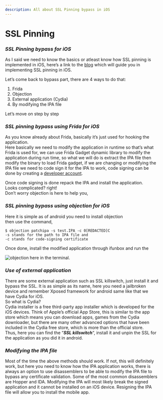 ```yaml
---
description: All about SSL Pinning bypass in iOS
---
```


# **SSL Pinning**

### **_**SSL Pinning bypass for iOS**_**

As I said we need to know the basics or atleast know how SSL pinning is implemented in iOS, here’s a link to the [blog](https://infinum.co/the-capsized-eight/how-to-make-your-ios-apps-more-secure-with-ssl-pinning) which will guide you in implementing SSL pinning in iOS.

Let’s come back to bypass part, there are 4 ways to do that:

1. Frida
2. Objection
3. External application (Cydia)
4. By modifying the IPA file

Let’s move on step by step

### **_SSL pinning bypass using Frida for iOS_**

As you know already about Frida, basically it’s just used for hooking the application.\
Here basically we need to modify the application in runtime so that’s what Frida is used for, we can use Frida Gadget dynamic library to modify the application during run time, so what we will do is extract the IPA file then modify the binary to load Frida gadget, if we are changing or modifying the IPA file we need to code sign it for the IPA to work, code signing can be done by creating a [developer account](https://developer.apple.com/account/).

Once code signing is done repack the IPA and install the application.\
Looks complicated? right!\
Don’t worry objection is here to help you,

### **_SSL pinning bypass using objection for iOS_**

Here it is simple as of android you need to install objection\
then use the command,

```
$ objection patchipa -s test.IPA -c 0[REDACTED]C
-s stands for the path to IPA file and 
-c stands for code-signing certificate
```

Once done, install the modified application through ifunbox and run the&#x20;

![objection here in the terminal.](https://ninadmathpati.com/wp-content/uploads/2020/09/ios\_ssl\_pinning\_bypass-1024x452.png)

### **_Use of external application_**

There are some external application such as SSL killswitch, just install it and bypass the SSL. It is as simple as its name, here you need a jailbroken device and remember Xposed framework for android same like that we have Cydia for iOS.\
So what is Cydia?\
Cydia installer is a free third-party app installer which is developed for the iOS devices. Think of Apple’s official App Store, this is similar to the app store which means you can download apps, games from the Cydia downloader, but there are many other advanced options that have been included in the Cydia free store, which is more than the official store.\
Thus, here you can find the “_**SSL killswitch**_“, install it and unpin the SSL for the application as you did it in android.

### **_Modifying the IPA file_**

Most of the time the above methods should work. If not, this will definitely work, but here you need to know how the IPA application works, there is always an option to use disassemblers to be able to modify the IPA file to bypass any certificate validation. Some of the most common disassemblers are Hopper and IDA. Modifying the IPA will most likely break the signed application and it cannot be installed on an iOS device. Resigning the IPA file will allow you to install the mobile app.
